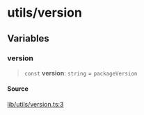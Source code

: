 # utils/version

## Variables

### version

> `const` **version**: `string` = `packageVersion`

#### Source

[lib/utils/version.ts:3](https://github.com/PufferFinance/puffer-sdk/blob/39340937ae31056b8c2916027e171b355c2065cc/lib/utils/version.ts#L3)
